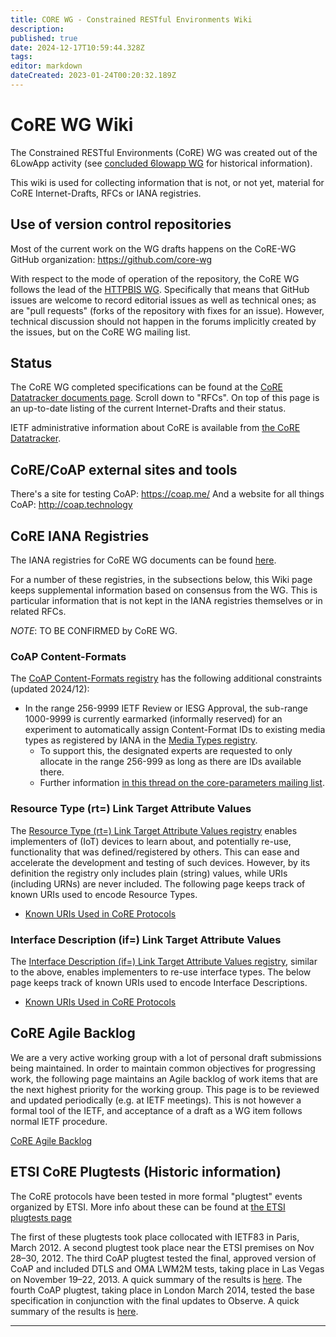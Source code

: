 ```yaml
---
title: CORE WG - Constrained RESTful Environments Wiki
description: 
published: true
date: 2024-12-17T10:59:44.328Z
tags: 
editor: markdown
dateCreated: 2023-01-24T00:20:32.189Z
---
```


# CoRE WG Wiki
The Constrained RESTful Environments (CoRE) WG was created out of the 6LowApp activity (see [concluded 6lowapp WG](https://datatracker.ietf.org/wg/6lowapp/about/) for historical information).

This wiki is used for collecting information that is not, or not yet, material for CoRE Internet-Drafts, RFCs or IANA registries.

## Use of version control repositories
Most of the current work on the WG drafts happens on the CoRE-WG GitHub organization: https://github.com/core-wg

With respect to the mode of operation of the repository, the CoRE WG follows the lead of the [HTTPBIS WG](https://datatracker.ietf.org/group/httpbis/about/). Specifically that means that GitHub issues are welcome to record editorial issues as well as technical ones; as are "pull requests" (forks of the repository with fixes for an issue). However, technical discussion should not happen in the forums implicitly created by the issues, but on the CoRE WG mailing list.

## Status
The CoRE WG completed specifications can be found at the [CoRE Datatracker documents page](https://datatracker.ietf.org/wg/core/documents/). Scroll down to "RFCs".
On top of this page is an up-to-date listing of the current Internet-Drafts and their status.

IETF administrative information about CoRE is available from [the CoRE Datatracker](http://datatracker.ietf.org/wg/core/).

## CoRE/CoAP external sites and tools
There's a site for testing CoAP: https://coap.me/
And a website for all things CoAP: http://coap.technology

## CoRE IANA Registries

The IANA registries for CoRE WG documents can be found [here](http://www.iana.org/assignments/core-parameters/core-parameters.xhtml).

For a number of these registries, in the subsections below, this Wiki page keeps supplemental information based on consensus from the WG. This is particular information that is not kept in the IANA registries themselves or in related RFCs.

*NOTE*: TO BE CONFIRMED by CoRE WG.

### CoAP Content-Formats

The [CoAP Content-Formats registry](https://www.iana.org/assignments/core-parameters/core-parameters.xhtml#content-formats) has the following additional constraints (updated 2024/12):

* In the range 256-9999	IETF Review or IESG Approval, the sub-range 1000-9999 is currently earmarked (informally reserved) for an experiment to automatically assign Content-Format IDs to existing media types as registered by IANA in the [Media Types registry](https://www.iana.org/assignments/media-types/media-types.xhtml).
   * To support this, the designated experts are requested to only allocate in the range 256-999 as long as there are IDs available there.
   * Further information [in this thread on the core-parameters mailing list](https://mailarchive.ietf.org/arch/msg/core-parameters/Qiu3c9QbTMmlkK-XSf-ICZllwQE/).

### Resource Type (rt=) Link Target Attribute Values

The [Resource Type (rt=) Link Target Attribute Values registry](https://www.iana.org/assignments/core-parameters/core-parameters.xhtml#rt-link-target-att-value) enables implementers of (IoT) devices to learn about, and potentially re-use, functionality that was defined/registered by others. This can ease and accelerate the development and testing of such devices.
However, by its definition the registry only includes plain (string) values, while URIs (including URNs) are never included. The following page keeps track of known URIs used to encode Resource Types. 

* [Known URIs Used in CoRE Protocols](/group/core/RtUris)

### Interface Description (if=) Link Target Attribute Values
The [Interface Description (if=) Link Target Attribute Values registry](https://www.iana.org/assignments/core-parameters/core-parameters.xhtml#if-link-target-att-value), similar to the above, enables implementers to re-use interface types.
The below page keeps track of known URIs used to encode Interface Descriptions.

* [Known URIs Used in CoRE Protocols](/group/core/RtUris)

## CoRE Agile Backlog
We are a very active working group with a lot of personal draft submissions being maintained. In order to maintain common objectives for progressing work, the following page maintains an Agile backlog of work items that are the next highest priority for the working group. This page is to be reviewed and updated periodically (e.g. at IETF meetings). This is not however a formal tool of the IETF, and acceptance of a draft as a WG item follows normal IETF procedure.

[CoRE Agile Backlog](/group/core/CoreBacklog)

## ETSI CoRE Plugtests (Historic information)
The CoRE protocols have been tested in more formal "plugtest" events organized by ETSI. More info about these can be found at [the ETSI plugtests page](http://www.etsi.org/plugtests/coap/coap.htm)

The first of these plugtests took place collocated with IETF83 in Paris, March 2012. A second plugtest took place near the ETSI premises on Nov 28–30, 2012. The third CoAP plugtest tested the final, approved version of CoAP and included DTLS and OMA LWM2M tests, taking place in Las Vegas on November 19–22, 2013. A quick summary of the results is [here](http://www.ietf.org/mail-archive/web/core/current/msg05117.html). The fourth CoAP plugtest, taking place in London March 2014, tested the base specification in conjunction with the final updates to Observe. A quick summary of the results is [here](https://www.ietf.org/mail-archive/web/core/current/msg05340.html).

---

